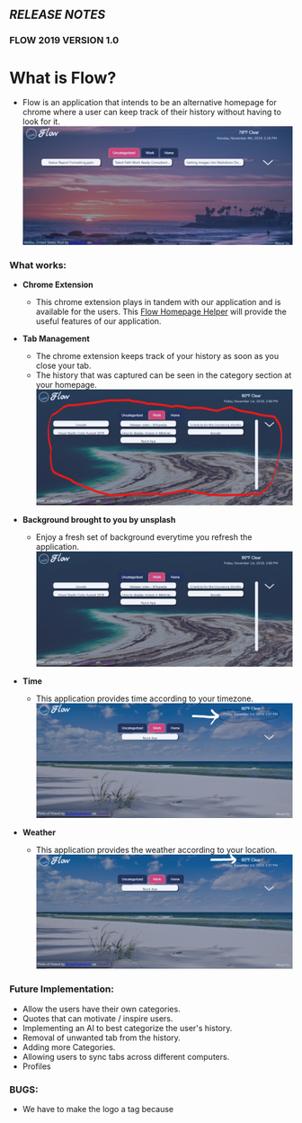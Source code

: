 ## **_RELEASE NOTES_**

### FLOW 2019 VERSION 1.0

# What is Flow?

- Flow is an application that intends to be an alternative homepage for chrome where a user can keep track of their history without having to look for it. ![Flow](./public/img/FlowAlphaMain.png)

### What works:

- **Chrome Extension**

  - This chrome extension plays in tandem with our application and is available for the users. This [Flow Homepage Helper](https://chrome.google.com/webstore/detail/flow-homepage-helper/jadklcjnechlbblefifkjodppcbckmlg) will provide the useful features of our application.

- **Tab Management**
  - The chrome extension keeps track of your history as soon as you close your tab.
  - The history that was captured can be seen in the category section at your homepage. ![Tab](./public/img/FlowAlphaTabManagement.jpg)
- **Background brought to you by unsplash**
  - Enjoy a fresh set of background everytime you refresh the application. ![BG](./public/img/FlowAlphaMoreTabs.PNG)
- **Time**
  - This application provides time according to your timezone.![Time](./public/img/FlowAlphaTime.jpg)
- **Weather**
  - This application provides the weather according to your location. ![Weather](./public/img/FlowAlphaWeather.jpg)

### Future Implementation:

- Allow the users have their own categories.
- Quotes that can motivate / inspire users.
- Implementing an AI to best categorize the user's history.
- Removal of unwanted tab from the history.
- Adding more Categories.
- Allowing users to sync tabs across different computers.
- Profiles

### BUGS:

- We have to make the logo a tag because
